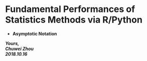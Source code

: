# Fundamental Performances of Statistics Methods via R/Python

- **Asymptotic Notation**



 











                    
              

_**Yours,**_             
_**Chuwei Zhou**_             
_**2018.10.16**_
   


       

